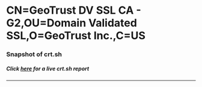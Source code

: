 # CN=GeoTrust DV SSL CA - G2,OU=Domain Validated SSL,O=GeoTrust Inc.,C=US
### Snapshot of crt.sh
##### Click [here](https://crt.sh/?q=Serial_5E17059B683AD7DAEDF12AE8F9AE2B1C) for a live crt.sh report

---
